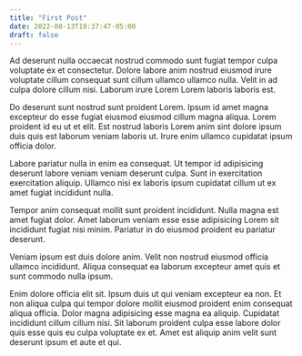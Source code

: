 ```yaml
---
title: "First Post"
date: 2022-08-13T19:37:47-05:00
draft: false
---
```


Ad deserunt nulla occaecat nostrud commodo sunt fugiat tempor culpa voluptate ex et consectetur. Dolore labore anim nostrud eiusmod irure voluptate cillum consequat sunt cillum ullamco ullamco nulla. Velit in ad culpa dolore cillum nisi. Laborum irure Lorem Lorem laboris laboris est.

Do deserunt sunt nostrud sunt proident Lorem. Ipsum id amet magna excepteur do esse fugiat eiusmod eiusmod cillum magna aliqua. Lorem proident id eu ut et elit. Est nostrud laboris Lorem anim sint dolore ipsum duis quis est laborum veniam laboris ut. Irure enim ullamco cupidatat ipsum officia dolor.

Labore pariatur nulla in enim ea consequat. Ut tempor id adipisicing deserunt labore veniam veniam deserunt culpa. Sunt in exercitation exercitation aliquip. Ullamco nisi ex laboris ipsum cupidatat cillum ut ex amet fugiat incididunt nulla.

Tempor anim consequat mollit sunt proident incididunt. Nulla magna est amet fugiat dolor. Amet laborum veniam esse esse adipisicing Lorem sit incididunt fugiat nisi minim. Pariatur in do eiusmod proident eu pariatur deserunt.

Veniam ipsum est duis dolore anim. Velit non nostrud eiusmod officia ullamco incididunt. Aliqua consequat ea laborum excepteur amet quis et sunt commodo nulla ipsum.

Enim dolore officia elit sit. Ipsum duis ut qui veniam excepteur ea non. Et non aliqua culpa qui tempor dolore mollit eiusmod proident enim consequat aliqua officia. Dolor magna adipisicing esse magna ea aliquip. Cupidatat incididunt cillum cillum nisi. Sit laborum proident culpa esse labore dolor quis esse quis eu culpa voluptate ex et. Amet est aliquip anim velit sunt deserunt ipsum et aute et qui.
